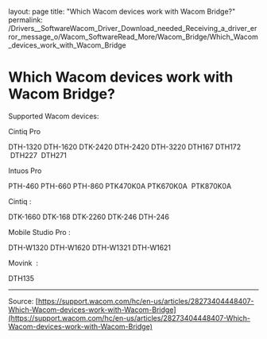 layout: page
title: "Which Wacom devices work with Wacom Bridge?"
permalink: /Drivers__SoftwareWacom_Driver_Download_needed_Receiving_a_driver_error_message_o/Wacom_SoftwareRead_More/Wacom_Bridge/Which_Wacom_devices_work_with_Wacom_Bridge

# Which Wacom devices work with Wacom Bridge?

Supported Wacom devices:

Cintiq Pro

DTH-1320
DTH-1620
DTK-2420
DTH-2420
DTH-3220
DTH167
DTH172
 DTH227
 DTH271


Intuos Pro

PTH-460
PTH-660
PTH-860
PTK470K0A
PTK670K0A
 PTK870K0A


Cintiq :

DTK-1660
DTK-168
DTK-2260
DTK-246
DTH-246


Mobile Studio Pro :

DTH-W1320
DTH-W1620
DTH-W1321
DTH-W1621


Movink  :

DTH135

---
Source: [https://support.wacom.com/hc/en-us/articles/28273404448407-Which-Wacom-devices-work-with-Wacom-Bridge](https://support.wacom.com/hc/en-us/articles/28273404448407-Which-Wacom-devices-work-with-Wacom-Bridge)

